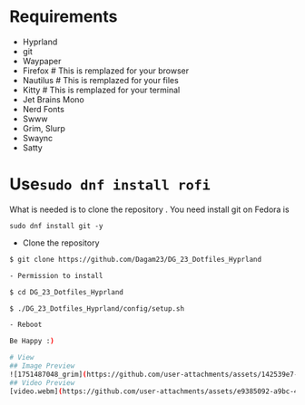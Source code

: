 # Requirements
- Hyprland
- git
- Waypaper
- Firefox # This is remplazed for your browser
- Nautilus # This is remplazed for your files
- Kitty # This is remplazed for your terminal
- Jet Brains Mono
- Nerd Fonts
- Swww
- Grim, Slurp
- Swaync
- Satty
# Use`sudo dnf install rofi`
What is needed is to clone the repository
. You need install git on Fedora is  

`sudo dnf install git -y`

- Clone the repository  

```bash
$ git clone https://github.com/Dagam23/DG_23_Dotfiles_Hyprland  

- Permission to install  

$ cd DG_23_Dotfiles_Hyprland  

$ ./DG_23_Dotfiles_Hyprland/config/setup.sh   

- Reboot  

Be Happy :)  

# View
## Image Preview
![1751487048_grim](https://github.com/user-attachments/assets/142539e7-42fa-4b08-9b62-5585f10e0568)
## Video Preview
[video.webm](https://github.com/user-attachments/assets/e9385092-a9bc-493d-bb8c-4478d0281a42)


